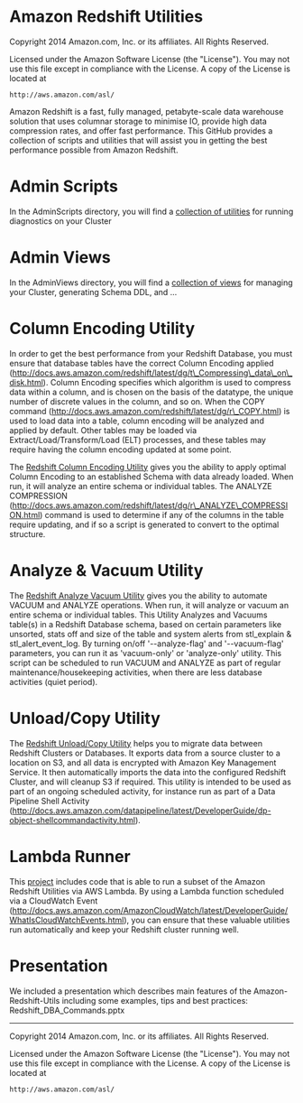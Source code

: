 # Amazon Redshift Utilities

Copyright 2014 Amazon.com, Inc. or its affiliates. All Rights Reserved.

Licensed under the Amazon Software License (the "License"). You may not use this file except in compliance with the License. A copy of the License is located at

    http://aws.amazon.com/asl/

Amazon Redshift is a fast, fully managed, petabyte-scale data warehouse solution 
that uses columnar storage to minimise IO, provide high data compression rates, 
and offer fast performance. This GitHub provides a collection of scripts and utilities
that will assist you in getting the best performance possible from Amazon Redshift.

# Admin Scripts

In the AdminScripts directory, you will find a [collection of utilities](src/AdminScripts) for running
diagnostics on your Cluster

# Admin Views

In the AdminViews directory, you will find a [collection of views](src/AdminViews) for managing
your Cluster, generating Schema DDL, and ...

# Column Encoding Utility

In order to get the best performance from your Redshift Database, you must ensure 
that database tables have the correct Column Encoding applied (http://docs.aws.amazon.com/redshift/latest/dg/t\_Compressing\_data\_on\_disk.html). 
Column Encoding specifies which algorithm is used to compress data within a column, and is chosen on the basis of the datatype, the unique number of discrete values in the column, and so on. When the COPY command (http://docs.aws.amazon.com/redshift/latest/dg/r\_COPY.html) is used to load data into a table, column encoding will be analyzed and applied by default. 
Other tables may be loaded via Extract/Load/Transform/Load (ELT) processes, and 
these tables may require having the column encoding updated at some point.

The [Redshift Column Encoding Utility](src/ColumnEncodingUtility) gives you the ability to apply optimal Column Encoding to an established Schema with data already loaded. When run, it will analyze an entire schema or individual tables. The ANALYZE COMPRESSION (http://docs.aws.amazon.com/redshift/latest/dg/r\_ANALYZE\_COMPRESSION.html) command is used to determine if any of the columns in the table require updating, and if so a script is generated to convert to the optimal structure.

# Analyze & Vacuum Utility

The [Redshift Analyze Vacuum Utility](src/AnalyzeVacuumUtility) gives you the ability to automate VACUUM and ANALYZE operations. 
When run, it will analyze or vacuum an entire schema or individual tables. This Utility Analyzes 
and Vacuums table(s) in a Redshift Database schema, based on certain parameters like unsorted, 
stats off and size of the table and system alerts from stl_explain & stl_alert_event_log. 
By turning on/off '--analyze-flag' and  '--vacuum-flag' parameters, you can run it as  'vacuum-only' 
or  'analyze-only' utility. This script can be scheduled to run VACUUM and ANALYZE as part of 
regular maintenance/housekeeping activities, when there are less database activities (quiet period).

# Unload/Copy Utility

The [Redshift Unload/Copy Utility](src/UnloadCopyUtility) helps you to migrate data between Redshift Clusters or Databases. It exports data from a source cluster to a location on S3, and all data is encrypted with Amazon Key Management Service. It then automatically imports the data into the configured Redshift Cluster, and will cleanup S3 if required. This utility is intended to be used as part of an ongoing scheduled activity, for instance run as part of a Data Pipeline Shell Activity (http://docs.aws.amazon.com/datapipeline/latest/DeveloperGuide/dp-object-shellcommandactivity.html).

# Lambda Runner

This [project](src/LambdaRunner) includes code that is able to run a subset of the Amazon Redshift Utilities via AWS Lambda. By using a Lambda function scheduled via a CloudWatch Event (http://docs.aws.amazon.com/AmazonCloudWatch/latest/DeveloperGuide/WhatIsCloudWatchEvents.html), you can ensure that these valuable utilities run automatically and keep your Redshift cluster running well.

# Presentation
We included a presentation which describes main features of the Amazon-Redshift-Utils including some examples, tips and best practices: Redshift_DBA_Commands.pptx

----
Copyright 2014 Amazon.com, Inc. or its affiliates. All Rights Reserved.

Licensed under the Amazon Software License (the "License"). You may not use this file except in compliance with the License. A copy of the License is located at

    http://aws.amazon.com/asl/
